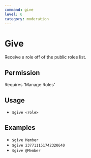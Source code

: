 ```yaml
---
command: give
level: 0
category: moderation
---
```


# Give

Receive a role off of the public roles list.

## Permission

Requires 'Manage Roles'

## Usage

 - `$give <role>`

## Examples

 - `$give Member`
 - `$give 237711151742320640`
 - `$give @Member`
